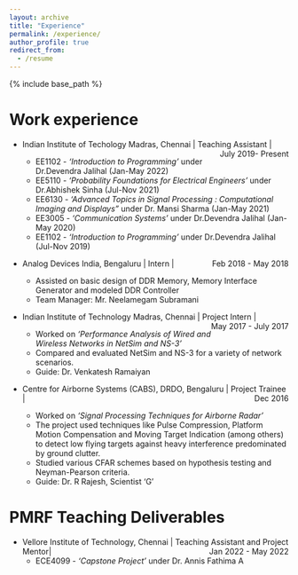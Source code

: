 ```yaml
---
layout: archive
title: "Experience"
permalink: /experience/
author_profile: true
redirect_from:
  - /resume
---
```


{% include base_path %}

Work experience
======
* Indian Institute of Techology Madras, Chennai | Teaching Assistant |<span style="float:right">  July 2019- Present </span>
    * EE1102 - _‘Introduction to Programming’_ under Dr.Devendra Jalihal (Jan-May 2022)
    * EE5110 - _‘Probability Foundations for Electrical Engineers’_ under Dr.Abhishek Sinha (Jul-Nov 2021)
    * EE6130 - _‘Advanced Topics in Signal Processing : Computational Imaging and Displays”_ under Dr. Mansi Sharma (Jan-May 2021)
    * EE3005 - _‘Communication Systems’_ under Dr.Devendra Jalihal (Jan-May 2020)
    * EE1102 - _‘Introduction to Programming’_ under Dr.Devendra Jalihal (Jul-Nov 2019)


* Analog Devices India, Bengaluru | Intern | <span style="float:right">  Feb 2018 - May 2018 </span>     
  * Assisted on basic design of DDR Memory, Memory Interface Generator and modeled DDR Controller
  * Team Manager: Mr. Neelamegam Subramani

*  Indian Institute of Technology Madras, Chennai | Project Intern | <span style="float:right"> May 2017 - July 2017 </span>   
    * Worked on _‘Performance Analysis of Wired and Wireless Networks in NetSim and NS-3’_ 
    * Compared and evaluated NetSim and NS-3 for a variety of network scenarios.
    * Guide: Dr. Venkatesh Ramaiyan

* Centre for Airborne Systems (CABS), DRDO, Bengaluru | Project Trainee | <span style="float:right">  Dec 2016</span>
    * Worked on _‘Signal Processing Techniques for Airborne Radar’_ 
    * The project used techniques like Pulse Compression, Platform Motion Compensation and Moving Target Indication (among others) to detect low flying targets against heavy interference predominated by ground clutter. 
    * Studied various CFAR schemes based on hypothesis testing and Neyman-Pearson criteria. 
    * Guide: Dr. R Rajesh, Scientist ‘G’



PMRF Teaching Deliverables
=====

* Vellore Institute of Technology, Chennai | Teaching Assistant and Project Mentor|<span style="float:right">  Jan 2022 - May 2022 </span>
   * ECE4099 - _‘Capstone Project’_ under Dr. Annis Fathima A

<!-- Skills
======
* Skill 1
* Skill 2
  * Sub-skill 2.1
  * Sub-skill 2.2
  * Sub-skill 2.3
* Skill 3 -->

<!--Publications
======
  <ul>{% for post in site.publications %}
    {% include archive-single-cv.html %}
  {% endfor %}</ul> -->
  
<!-- Talks
======
  <ul>{% for post in site.talks %}
    {% include archive-single-talk-cv.html %}
  {% endfor %}</ul> -->
  
<!-- Teaching
======
  <ul>{% for post in site.teaching %}
    {% include archive-single-cv.html %}
  {% endfor %}</ul>
  
Service and leadership
======
* Currently signed in to 43 different slack teams -->
